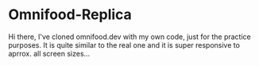 # Omnifood-Replica
Hi there, I've cloned omnifood.dev with my own code, just for the practice purposes. It is quite similar to the real one and it is super responsive to aprrox. all screen sizes...
